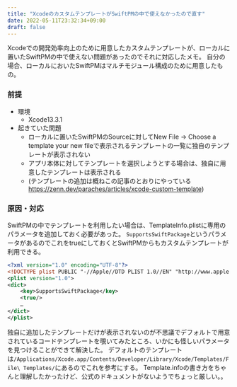 ```yaml
---
title: "XcodeのカスタムテンプレートがSwiftPMの中で使えなかったので直す"
date: 2022-05-11T23:32:34+09:00
draft: false
---
```


Xcodeでの開発効率向上のために用意したカスタムテンプレートが、ローカルに置いたSwiftPMの中で使えない問題があったのでそれに対応したメモ。
自分の場合、ローカルにおいたSwiftPMはマルチモジュール構成のために用意したもの。

### 前提
- 環境
    - Xcode13.3.1
- 起きていた問題
    - ローカルに置いたSwiftPMのSourceに対してNew File → Choose a template your new fileで表示されるテンプレートの一覧に独自のテンプレートが表示されない
    - アプリ本体に対してテンプレートを選択しようとする場合は、独自に用意したテンプレートは表示される
    - (テンプレートの追加は概ねこの記事のとおりにやっている https://zenn.dev/paraches/articles/xcode-custom-template)
### 原因・対応
SwiftPMの中でテンプレートを利用したい場合は、TemplateInfo.plistに専用のパラメータを追加しておく必要があった。
`SupportsSwiftPackage`というパラメータがあるのでこれをtrueにしておくとSwiftPMからもカスタムテンプレートが利用できる。
```xml
<?xml version="1.0" encoding="UTF-8"?>
<!DOCTYPE plist PUBLIC "-//Apple//DTD PLIST 1.0//EN" "http://www.apple.com/DTDs/PropertyList-1.0.dtd">
<plist version="1.0">
<dict>
	<key>SupportsSwiftPackage</key>
	<true/>
    …
</dict>
</plist>
```

独自に追加したテンプレートだけが表示されないのが不思議でデフォルトで用意されているコードテンプレートを覗いてみたところ、いかにも怪しいパラメータを見つけることができて解決した。
デフォルトのテンプレートは`/Applications/Xcode.app/Contents/Developer/Library/Xcode/Templates/File\ Templates/`にあるのでこれを参考にする。
Template.infoの書き方をちゃんと理解したかったけど、公式のドキュメントがないようでちょっと厳しい。。
